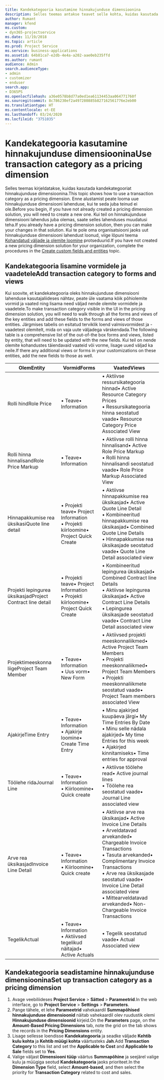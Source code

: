```yaml
---
title: Kandekategooria kasutamine hinnakujunduse dimensioonina
description: Selles teemas antakse teavet selle kohta, kuidas kasutada kandekategooriat hinnakujunduse dimensioonina.
author: Rumant
manager: kfend
ms.custom:
- dyn365-projectservice
ms.date: 11/19/2018
ms.topic: article
ms.prod: Project Service
ms.service: business-applications
ms.assetid: 64b81ca7-e2db-4e4a-a202-aae0eb235ffd
ms.author: rumant
audience: Admin
search.audienceType:
- admin
- customizer
- enduser
search.app:
- D365PS
ms.openlocfilehash: a36e0578b8d77a0ed1ea61134453aa064771760f
ms.sourcegitcommit: 8c786230ef2a497280885b827162561776e2eb00
ms.translationtype: HT
ms.contentlocale: et-EE
ms.lasthandoff: 03/24/2020
ms.locfileid: "3751035"
---
```

# <a name="use-transaction-category-as-a-pricing-dimension"></a><span data-ttu-id="540df-103">Kandekategooria kasutamine hinnakujunduse dimensioonina</span><span class="sxs-lookup"><span data-stu-id="540df-103">Use transaction category as a pricing dimension</span></span>
<span data-ttu-id="540df-104">Selles teemas kirjeldatakse, kuidas kasutada kandekategooriat hinnakujunduse dimensioonina.</span><span class="sxs-lookup"><span data-stu-id="540df-104">This topic shows how to use a transaction category as a pricing dimension.</span></span> <span data-ttu-id="540df-105">Enne alustamist peate looma uue hinnakujunduse dimensiooni lahenduse, kui te seda juba teinud ei ole.</span><span class="sxs-lookup"><span data-stu-id="540df-105">Before you begin, if you have not already created a pricing dimension solution, you will need to create a new one.</span></span> <span data-ttu-id="540df-106">Kui teil on hinnakujunduse dimensiooni lahendus juba olemas, saate selles lahenduses muudatusi teha.</span><span class="sxs-lookup"><span data-stu-id="540df-106">If you already have a pricing dimension solution, then you can make your changes in that solution.</span></span> <span data-ttu-id="540df-107">Kui te pole oma organisatsiooni jaoks uut hinnakujunduse dimensiooni lahendust loonud, viige lõpuni teema [Kohandatud väljade ja olemite loomine](create-custom-fields-entities.md) protseduurid.</span><span class="sxs-lookup"><span data-stu-id="540df-107">If you have not created a new pricing dimension solution for your organization, complete the procedures in the [Create custom fields and entities](create-custom-fields-entities.md) topic.</span></span>

## <a name="add-transaction-category-to-forms-and-views"></a><span data-ttu-id="540df-108">Kandekategooria lisamine vormidele ja vaadetele</span><span class="sxs-lookup"><span data-stu-id="540df-108">Add transaction category to forms and views</span></span>
<span data-ttu-id="540df-109">Kui soovite, et kandekategooria oleks hinnakujunduse dimensiooni lahenduse kasutajaliideses nähtav, peate üle vaatama kõik põhiolemite vormid ja vaated ning lisama need väljad nende olemite vormidele ja vaadetele.</span><span class="sxs-lookup"><span data-stu-id="540df-109">To make transaction category visible in the UI in the pricing dimension solution, you will need to walk through all the forms and views of the key entities and add these fields to the forms and views of those entities.</span></span>
<span data-ttu-id="540df-110">Järgmises tabelis on esitatud terviklik loend valmisvormidest ja -vaadetest olemitelt, mida on vaja uute väljadega värskendada.</span><span class="sxs-lookup"><span data-stu-id="540df-110">The following table is a comprehensive list of the out-of-the box forms and views, listed by entity, that will need to be updated with the new fields.</span></span> <span data-ttu-id="540df-111">Kui teil on nende olemite kohandustes täiendavaid vaateid või vorme, lisage uued väljad ka neile.</span><span class="sxs-lookup"><span data-stu-id="540df-111">If there any additional views or forms in your customizations on these entities, add the new fields to those as well.</span></span>

|  <span data-ttu-id="540df-112">Olem</span><span class="sxs-lookup"><span data-stu-id="540df-112">Entity</span></span>        | <span data-ttu-id="540df-113">Vormid</span><span class="sxs-lookup"><span data-stu-id="540df-113">Forms</span></span>     |<span data-ttu-id="540df-114">Vaated</span><span class="sxs-lookup"><span data-stu-id="540df-114">Views</span></span>        |
| ------------------------------|---------------------------------|----------------------------------|
|  <span data-ttu-id="540df-115">Rolli hind</span><span class="sxs-lookup"><span data-stu-id="540df-115">Role Price</span></span>|<span data-ttu-id="540df-116">• Teave</span><span class="sxs-lookup"><span data-stu-id="540df-116">• Information</span></span> |<span data-ttu-id="540df-117">• Aktiivse ressursikategooria hinnad</span><span class="sxs-lookup"><span data-stu-id="540df-117">• Active Resource Category Prices</span></span><br> <span data-ttu-id="540df-118">• Ressursikategooria hinna seostatud vaade</span><span class="sxs-lookup"><span data-stu-id="540df-118">• Resource Category Price Associated View</span></span>|
|  <span data-ttu-id="540df-119">Rolli hinna hinnalisand</span><span class="sxs-lookup"><span data-stu-id="540df-119">Role Price Markup</span></span>|<span data-ttu-id="540df-120">• Teave</span><span class="sxs-lookup"><span data-stu-id="540df-120">• Information</span></span>|<span data-ttu-id="540df-121">• Aktiivse rolli hinna hinnalisand</span><span class="sxs-lookup"><span data-stu-id="540df-121">• Active Role Price Markup</span></span><br><span data-ttu-id="540df-122">• Rolli hinna hinnalisandi seostatud vaade</span><span class="sxs-lookup"><span data-stu-id="540df-122">• Role Price Markup Associated View</span></span>|
|  <span data-ttu-id="540df-123">Hinnapakkumise rea üksikasi</span><span class="sxs-lookup"><span data-stu-id="540df-123">Quote line detail</span></span>|<span data-ttu-id="540df-124">• Projekti teave</span><span class="sxs-lookup"><span data-stu-id="540df-124">• Project Information</span></span><br><span data-ttu-id="540df-125">• Projekti kiirloomine</span><span class="sxs-lookup"><span data-stu-id="540df-125">• Project Quick Create</span></span>|<span data-ttu-id="540df-126">• Aktiivse hinnapakkumise rea üksikasjad</span><span class="sxs-lookup"><span data-stu-id="540df-126">• Active Quote Line Detail</span></span><br><span data-ttu-id="540df-127">• Kombineeritud hinnapakkumise rea üksikasjad</span><span class="sxs-lookup"><span data-stu-id="540df-127">• Combined Quote Line Details</span></span><br><span data-ttu-id="540df-128">• Hinnapakkumise rea üksikasjade seostatud vaade</span><span class="sxs-lookup"><span data-stu-id="540df-128">• Quote Line Detail associated view</span></span>|
|  <span data-ttu-id="540df-129">Projekti lepingurea üksikasjad</span><span class="sxs-lookup"><span data-stu-id="540df-129">Project Contract line detail</span></span>|<span data-ttu-id="540df-130">• Projekti teave</span><span class="sxs-lookup"><span data-stu-id="540df-130">• Project Information</span></span><br><span data-ttu-id="540df-131">• Projekti kiirloomine</span><span class="sxs-lookup"><span data-stu-id="540df-131">• Project Quick Create</span></span>|<span data-ttu-id="540df-132">• Kombineeritud lepingurea üksikasjad</span><span class="sxs-lookup"><span data-stu-id="540df-132">• Combined Contract line Details</span></span><br><span data-ttu-id="540df-133">• Aktiivse lepingurea üksikasjad</span><span class="sxs-lookup"><span data-stu-id="540df-133">• Active Contract Line Details</span></span><br><span data-ttu-id="540df-134">• Lepingurea üksikasjade seostatud vaade</span><span class="sxs-lookup"><span data-stu-id="540df-134">• Contract Line Detail associated view</span></span>|
|  <span data-ttu-id="540df-135">Projektimeeskonna liige</span><span class="sxs-lookup"><span data-stu-id="540df-135">Project Team Member</span></span>|<span data-ttu-id="540df-136">• Teave</span><span class="sxs-lookup"><span data-stu-id="540df-136">• Information</span></span><br><span data-ttu-id="540df-137">• Uus vorm</span><span class="sxs-lookup"><span data-stu-id="540df-137">• New Form</span></span>|<span data-ttu-id="540df-138">• Aktiivsed projekti meeskonnaliikmed</span><span class="sxs-lookup"><span data-stu-id="540df-138">• Active Project Team Members</span></span><br><span data-ttu-id="540df-139">• Projekti meeskonnaliikmed</span><span class="sxs-lookup"><span data-stu-id="540df-139">• Project Team Members</span></span><br><span data-ttu-id="540df-140">• Projekti meeskonnaliikmete seostatud vaade</span><span class="sxs-lookup"><span data-stu-id="540df-140">• Project Team members associated View</span></span>|
|  <span data-ttu-id="540df-141">Ajakirje</span><span class="sxs-lookup"><span data-stu-id="540df-141">Time Entry</span></span>|<span data-ttu-id="540df-142">• Teave</span><span class="sxs-lookup"><span data-stu-id="540df-142">• Information</span></span><br><span data-ttu-id="540df-143">• Ajakirje loomine</span><span class="sxs-lookup"><span data-stu-id="540df-143">• Create Time Entry</span></span>|<span data-ttu-id="540df-144">• Minu ajakirjed kuupäeva järgi</span><span class="sxs-lookup"><span data-stu-id="540df-144">• My Time Entries By Date</span></span><br><span data-ttu-id="540df-145">• Minu selle nädala ajakirjed</span><span class="sxs-lookup"><span data-stu-id="540df-145">• My time Entries for this week</span></span><br><span data-ttu-id="540df-146">• Ajakirjed kinnitamiseks</span><span class="sxs-lookup"><span data-stu-id="540df-146">• Time entries for approval</span></span>|
|  <span data-ttu-id="540df-147">Töölehe rida</span><span class="sxs-lookup"><span data-stu-id="540df-147">Journal Line</span></span>|<span data-ttu-id="540df-148">• Teave</span><span class="sxs-lookup"><span data-stu-id="540df-148">• Information</span></span><br><span data-ttu-id="540df-149">• Kiirloomine</span><span class="sxs-lookup"><span data-stu-id="540df-149">• Quick create</span></span>|<span data-ttu-id="540df-150">• Aktiivse töölehe read</span><span class="sxs-lookup"><span data-stu-id="540df-150">• Active journal lines</span></span><br><span data-ttu-id="540df-151">• Töölehe rea seostatud vaade</span><span class="sxs-lookup"><span data-stu-id="540df-151">• Journal Line associated view</span></span>|
|  <span data-ttu-id="540df-152">Arve rea üksikasjad</span><span class="sxs-lookup"><span data-stu-id="540df-152">Invoice Line Detail</span></span>|<span data-ttu-id="540df-153">• Teave</span><span class="sxs-lookup"><span data-stu-id="540df-153">• Information</span></span><br><span data-ttu-id="540df-154">• Kiirloomine</span><span class="sxs-lookup"><span data-stu-id="540df-154">• Quick create</span></span>|<span data-ttu-id="540df-155">• Aktiivse arve rea üksikasjad</span><span class="sxs-lookup"><span data-stu-id="540df-155">• Active Invoice Line Details</span></span><br><span data-ttu-id="540df-156">• Arveldatavad arvekanded</span><span class="sxs-lookup"><span data-stu-id="540df-156">• Chargeable Invoice Transactions</span></span><br><span data-ttu-id="540df-157">• Tasuta arvekanded</span><span class="sxs-lookup"><span data-stu-id="540df-157">• Complimentary Invoice Transactions</span></span><br><span data-ttu-id="540df-158">• Arve rea üksikasjade seostatud vaade</span><span class="sxs-lookup"><span data-stu-id="540df-158">• Invoice Line Detail associated view</span></span><br><span data-ttu-id="540df-159">• Mittearveldatavad arvekanded</span><span class="sxs-lookup"><span data-stu-id="540df-159">• Non-Chargeable Invoice Transactions</span></span>|
|  <span data-ttu-id="540df-160">Tegelik</span><span class="sxs-lookup"><span data-stu-id="540df-160">Actual</span></span>|<span data-ttu-id="540df-161">• Teave</span><span class="sxs-lookup"><span data-stu-id="540df-161">• Information</span></span><br><span data-ttu-id="540df-162">• Aktiivsed tegelikud näitajad</span><span class="sxs-lookup"><span data-stu-id="540df-162">• Active Actuals</span></span>|<span data-ttu-id="540df-163">• Tegelik seostatud vaade</span><span class="sxs-lookup"><span data-stu-id="540df-163">• Actual Associated view</span></span>|

## <a name="set-up-transaction-category-as-a-pricing-dimension"></a><span data-ttu-id="540df-164">Kandekategooria seadistamine hinnakujunduse dimensioonina</span><span class="sxs-lookup"><span data-stu-id="540df-164">Set up transaction category as a pricing dimension</span></span>

1. <span data-ttu-id="540df-165">Avage veebiliideses **Project Service** > **Sätted** > **Parameetrid**.</span><span class="sxs-lookup"><span data-stu-id="540df-165">In the web interface, go to **Project Service** > **Settings** > **Parameters**.</span></span> 
2. <span data-ttu-id="540df-166">Pange tähele, et lehe **Parameetrid** vahekaardil **Summapõhised hinnakujunduse dimensioonid** näitab vahekaardil olev ruudustik olemi **Hinnakujunduse dimensioonid** kirjeid.</span><span class="sxs-lookup"><span data-stu-id="540df-166">On the **Parameters** page, on the **Amount-Based Pricing Dimensions** tab, note the grid on the tab shows the records in the **Pricing Dimensions** entity.</span></span>
3. <span data-ttu-id="540df-167">Lisage sellesse loendisse **Kandekategooria** ja seadke väljade **Kehtib kulu kohta** ja **Kehtib müügi kohta** väärtusteks **Jah**.</span><span class="sxs-lookup"><span data-stu-id="540df-167">Add **Transaction Category** to this list and set the **Applicable to Cost** and **Applicable to Sale** fields set to **Yes**.</span></span>
4. <span data-ttu-id="540df-168">Valige väljast **Dimensiooni tüüp** väärtus **Summapõhine** ja seejärel valige kulu ja müügiga seotud **Kandekategooria** jaoks prioriteet.</span><span class="sxs-lookup"><span data-stu-id="540df-168">In the **Dimension Type** field, select **Amount-based**, and then select the priority for **Transaction Category** related to cost and sales.</span></span>
